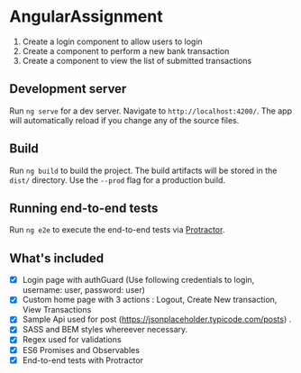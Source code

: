 # AngularAssignment

1. Create a login component to allow users to login
2. Create a component to perform a new bank transaction 
3. Create a component to view the list of submitted transactions

## Development server

Run `ng serve` for a dev server. Navigate to `http://localhost:4200/`. The app will automatically reload if you change any of the source files.



## Build

Run `ng build` to build the project. The build artifacts will be stored in the `dist/` directory. Use the `--prod` flag for a production build.



## Running end-to-end tests

Run `ng e2e` to execute the end-to-end tests via [Protractor](http://www.protractortest.org/).

## What's included
- [x] Login page with authGuard (Use following credentials to login, username: user, password: user)
- [x] Custom home page with 3 actions : Logout, Create New transaction, View Transactions
- [x] Sample Api used for post (https://jsonplaceholder.typicode.com/posts) .
- [x] SASS  and BEM styles whereever necessary.
- [x] Regex used for validations
- [x] ES6 Promises and Observables
- [x] End-to-end tests with Protractor

